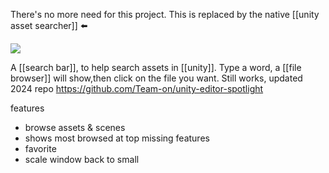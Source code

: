 There's no more need for this project.
This is replaced by the native [[unity asset searcher]] ⬅️

![](https://camo.githubusercontent.com/712bde6149122956b032ade4b1b0422025be9c463d6a3d7e777c279369e30ba4/68747470733a2f2f692e67697068792e636f6d2f6d656469612f336f6873346c4c5561705a39443139706f412f736f757263652e676966)

A [[search bar]], to help search assets in [[unity]].
Type a word, a [[file browser]] will show,then click on the file you want.
Still works, updated 2024
repo  https://github.com/Team-on/unity-editor-spotlight

features 
- browse assets & scenes
- shows most browsed at top
missing features
- favorite
- scale window back to small